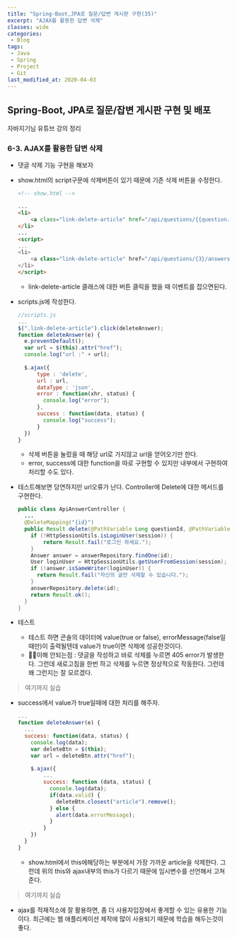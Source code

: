 ```yaml
---
title: "Spring-Boot,JPA로 질문/답변 게시판 구현(35)"
excerpt: "AJAX를 활용한 답변 삭제"
classes: wide
categories:
 - Blog
tags:
 - Java
 - Spring
 - Project
 - Git
last_modified_at: 2020-04-03
---
```




## Spring-Boot, JPA로 질문/잡변 게시판 구현 및 배포

자바지기님 유튜브 강의 정리

### 6-3. AJAX를 활용한 답변 삭제

* 댓글 삭제 기능 구현을 해보자

* show.html의 script구문에 삭제버튼이 있기 때문에 기존 삭제 버튼을 수정한다.

  ```html
  <!-- show.html -->
  
  ...
  <li>
      <a class="link-delete-article" href="/api/questions/{{question.id}}/answers/{{id}}">삭제</a>
  </li>
  ...
  <script>
  ...
  <li>
      <a class="link-delete-article" href="/api/questions/{3}/answers/{4}">삭제</a>
  </li>
  </script>
  ```

  * link-delete-article 클래스에 대한 버튼 클릭을 했을 때 이벤트를 잡으면된다.

* scripts.js에 작성한다.

  ```javascript
  //scripts.js
  ...
  $(".link-delete-article").click(deleteAnswer);
  function deleteAnswer(e) {
    e.preventDefault();
    var url = $(this).attr("href");
    console.log("url :" + url);
    
    $.ajax({
        type : 'delete',
        url : url,
        dataType : 'json',
        error : function(xhr, status) {
          console.log("error");
        },
        success : function(data, status) {
          console.log("success");
        }
    })
  }
  ```

  * 삭제 버튼을 눌렀을 때 해당 url로 가지않고 url을 얻어오기만 한다. 
  * error, success에 대한 function을 따로 구현할 수 있지만 내부에서 구현하여 처리할 수도 있다.

* 테스트해보면 당연하지만 url오류가 난다. Controller에 Delete에 대한 메서드를 구현한다.

  ```java
  public class ApiAnswerController {
    ...
    @DeleteMapping("{id}")
    public Result delete(@PathVariable Long questionId, @PathVariable Long id, HttpSession session) {
      if (!HttpSessionUtils.isLoginUser(session)) {
          return Result.fail("로그인 하세요.");
      }
      Answer answer = answerRepository.findOne(id);
      User loginUser = HttpSessionUtils.getUserFromSession(session);
      if (!answer.isSameWriter(loginUser)) {
        return Result.fail("자신의 글만 삭제할 수 있습니다.");
      }
      answerRepository.delete(id);
      return Result.ok();
    }
  }
  ```

* 테스트
  * 테스트 하면 콘솔의 데이터에 value(true or false), errorMessage(false일때만)이 출력될텐데 value가 true이면 삭제에 성공한것이다.
  * :raising_hand_man:이해 안되는점 : 댓글을 작성하고 바로 삭제를 누르면 405 error가 발생한다. 그런데 새로고침을 한번 하고 삭제를 누르면 정상적으로 작동한다. 그런데 왜 그런지는 잘 모르겠다.

> 여기까지 실습

* success에서 value가 true일때에 대한 처리를 해주자.

  ```javascript
  ...
  function deleteAnswer(e) {
    ...
    success: function(data, status) {
      console.log(data);
      var deleteBtn = $(this);
      var url = deleteBtn.attr("href");
      
      $.ajax({
          ...
          success: function (data, status) {
            console.log(data);
            if(data.valid) {
              deleteBtn.closest("article").remove();
            } else {
              alert(data.errorMessage);  
            }
          }
      })
    }
  }
  ```

  * show.html에서 this에해당하는 부분에서 가장 가까운 article을 삭제한다. 그런데 위의 this와 ajax내부의 this가 다르기 때문에 임시변수를 선언해서 고쳐준다.

> 여기까지 실습

* ajax를 적재적소에 잘 활용하면, 좀 더 사용자입장에서 좋게할 수 있는 유용한 기능이다. 최근에는 웹 애플리케이션 제작에 많이 사용되기 때문에 학습을 해두는것이 좋다.